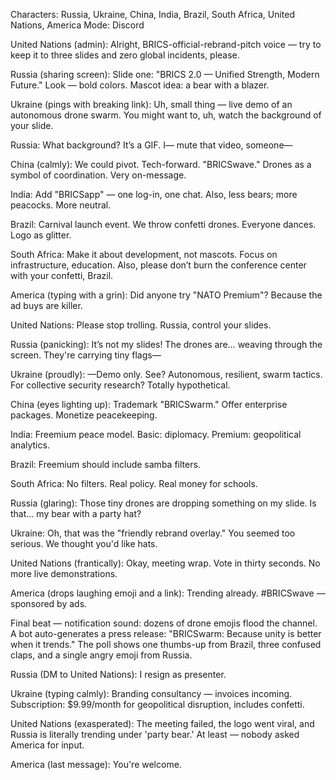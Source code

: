 Characters: Russia, Ukraine, China, India, Brazil, South Africa, United Nations, America
Mode: Discord

United Nations (admin): Alright, BRICS-official-rebrand-pitch voice — try to keep it to three slides and zero global incidents, please.

Russia (sharing screen): Slide one: "BRICS 2.0 — Unified Strength, Modern Future." Look — bold colors. Mascot idea: a bear with a blazer.

Ukraine (pings with breaking link): Uh, small thing — live demo of an autonomous drone swarm. You might want to, uh, watch the background of your slide.

Russia: What background? It’s a GIF. I— mute that video, someone—

China (calmly): We could pivot. Tech-forward. "BRICSwave." Drones as a symbol of coordination. Very on-message.

India: Add "BRICSapp" — one log-in, one chat. Also, less bears; more peacocks. More neutral.

Brazil: Carnival launch event. We throw confetti drones. Everyone dances. Logo as glitter.

South Africa: Make it about development, not mascots. Focus on infrastructure, education. Also, please don’t burn the conference center with your confetti, Brazil.

America (typing with a grin): Did anyone try "NATO Premium"? Because the ad buys are killer.

United Nations: Please stop trolling. Russia, control your slides.

Russia (panicking): It’s not my slides! The drones are… weaving through the screen. They're carrying tiny flags—

Ukraine (proudly): —Demo only. See? Autonomous, resilient, swarm tactics. For collective security research? Totally hypothetical.

China (eyes lighting up): Trademark "BRICSwarm." Offer enterprise packages. Monetize peacekeeping.

India: Freemium peace model. Basic: diplomacy. Premium: geopolitical analytics.

Brazil: Freemium should include samba filters.

South Africa: No filters. Real policy. Real money for schools.

Russia (glaring): Those tiny drones are dropping something on my slide. Is that… my bear with a party hat?

Ukraine: Oh, that was the "friendly rebrand overlay." You seemed too serious. We thought you'd like hats.

United Nations (frantically): Okay, meeting wrap. Vote in thirty seconds. No more live demonstrations.

America (drops laughing emoji and a link): Trending already. #BRICSwave — sponsored by ads.

Final beat — notification sound: dozens of drone emojis flood the channel. A bot auto-generates a press release: "BRICSwarm: Because unity is better when it trends." The poll shows one thumbs-up from Brazil, three confused claps, and a single angry emoji from Russia.

Russia (DM to United Nations): I resign as presenter.

Ukraine (typing calmly): Branding consultancy — invoices incoming. Subscription: $9.99/month for geopolitical disruption, includes confetti.

United Nations (exasperated): The meeting failed, the logo went viral, and Russia is literally trending under 'party bear.' At least — nobody asked America for input.

America (last message): You're welcome.